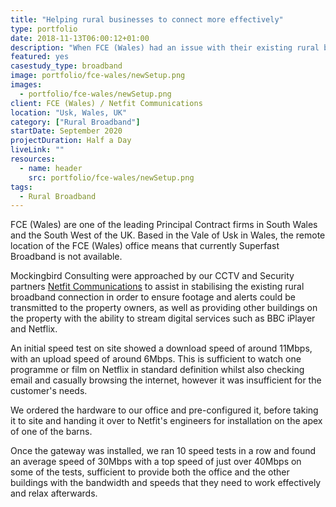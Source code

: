 ```yaml
---
title: "Helping rural businesses to connect more effectively"
type: portfolio
date: 2018-11-13T06:00:12+01:00
description: "When FCE (Wales) had an issue with their existing rural broadband connection, Mockingbird Consulting stepped in to help"
featured: yes
casestudy_type: broadband
image: portfolio/fce-wales/newSetup.png
images: 
  - portfolio/fce-wales/newSetup.png
client: FCE (Wales) / Netfit Communications
location: "Usk, Wales, UK"
category: ["Rural Broadband"]
startDate: September 2020
projectDuration: Half a Day
liveLink: "" 
resources: 
  - name: header
    src: portfolio/fce-wales/newSetup.png
tags:
  - Rural Broadband
---
```

FCE (Wales) are one of the leading Principal Contract firms in South Wales and the South West of the UK.  Based in the Vale of Usk in Wales, the remote location of the FCE (Wales) office means that currently Superfast Broadband is not available.

Mockingbird Consulting were approached by our CCTV and Security partners [Netfit Communications](https://www.netfit-communications.co.uk/) to assist in stabilising the existing rural broadband connection in order to ensure footage and alerts could be transmitted to the property owners, as well as providing other buildings on the property with the ability to stream digital services such as BBC iPlayer and Netflix.



An initial speed test on site showed a download speed of around 11Mbps, with an upload speed of around 6Mbps.  This is sufficient to watch one programme or film on Netflix in standard definition whilst also checking email and casually browsing the internet, however it was insufficient for the customer's needs.

We ordered the hardware to our office and pre-configured it, before taking it to site and handing it over to Netfit's engineers for installation on the apex of one of the barns.

Once the gateway was installed, we ran 10 speed tests in a row and found an average speed of 30Mbps with a top speed of just over 40Mbps on some of the tests, sufficient to provide both the office and the other buildings with the bandwidth and speeds that they need to work effectively and relax afterwards.


